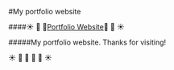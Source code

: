 #My portfolio website

####:sunny: :palm_tree: :evergreen_tree:[Portfolio Website](http://lorienmcs.github.io/):evergreen_tree: :palm_tree: :sunny:

#####My portfolio website. Thanks for visiting!

:sunny: :palm_tree: :evergreen_tree: :evergreen_tree: :palm_tree: :sunny:


